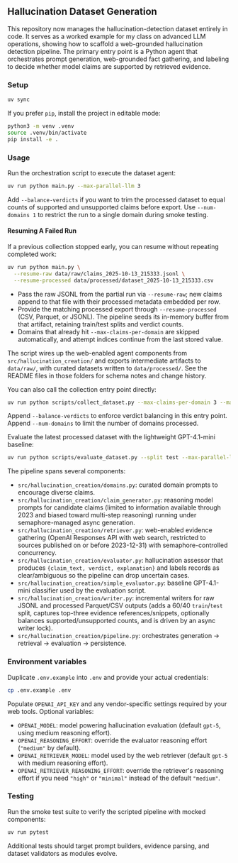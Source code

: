 ## Hallucination Dataset Generation

This repository now manages the hallucination-detection dataset entirely in
code. It serves as a worked example for my class on advanced LLM operations,
showing how to scaffold a web-grounded hallucination detection pipeline.
The primary entry point is a Python agent that orchestrates prompt generation,
web-grounded fact gathering, and labeling to decide whether model claims are
supported by retrieved evidence.

### Setup

```bash
uv sync
```

If you prefer `pip`, install the project in editable mode:

```bash
python3 -m venv .venv
source .venv/bin/activate
pip install -e .
```

### Usage

Run the orchestration script to execute the dataset agent:

```bash
uv run python main.py --max-parallel-llm 3
```

Add `--balance-verdicts` if you want to trim the processed dataset to equal counts of supported and unsupported claims before export.
Use `--num-domains 1` to restrict the run to a single domain during smoke testing.

#### Resuming A Failed Run

If a previous collection stopped early, you can resume without repeating completed work:

```bash
uv run python main.py \
  --resume-raw data/raw/claims_2025-10-13_215333.jsonl \
  --resume-processed data/processed/dataset_2025-10-13_215333.csv
```

- Pass the raw JSONL from the partial run via `--resume-raw`; new claims append to that file with their processed metadata embedded per row.
- Provide the matching processed export through `--resume-processed` (CSV, Parquet, or JSONL). The pipeline seeds its in-memory buffer from that artifact, retaining train/test splits and verdict counts.
- Domains that already hit `--max-claims-per-domain` are skipped automatically, and attempt indices continue from the last stored value.

The script wires up the web-enabled agent components from
`src/hallucination_creation/` and exports intermediate artifacts to
`data/raw/`, with curated datasets written to `data/processed/`. See the
README files in those folders for schema notes and change history.

You can also call the collection entry point directly:

```bash
uv run python scripts/collect_dataset.py --max-claims-per-domain 3 --max-parallel-llm 3
```

Append `--balance-verdicts` to enforce verdict balancing in this entry point.
Append `--num-domains` to limit the number of domains processed.

Evaluate the latest processed dataset with the lightweight GPT-4.1-mini baseline:

```bash
uv run python scripts/evaluate_dataset.py --split test --max-parallel-llm 3
```

The pipeline spans several components:
- `src/hallucination_creation/domains.py`: curated domain prompts to encourage diverse claims.
- `src/hallucination_creation/claim_generator.py`: reasoning model prompts for candidate claims (limited to information available through 2023 and biased toward multi-step reasoning) running under semaphore-managed async generation.
- `src/hallucination_creation/retriever.py`: web-enabled evidence gathering (OpenAI Responses API with web search, restricted to sources published on or before 2023-12-31) with semaphore-controlled concurrency.
- `src/hallucination_creation/evaluator.py`: hallucination assessor that produces `{claim_text, verdict, explanation}` and labels records as clear/ambiguous so the pipeline can drop uncertain cases.
- `src/hallucination_creation/simple_evaluator.py`: baseline GPT-4.1-mini classifier used by the evaluation script.
- `src/hallucination_creation/writer.py`: incremental writers for raw JSONL and processed Parquet/CSV outputs (adds a 60/40 `train`/`test` split, captures top-three evidence references/snippets, optionally balances supported/unsupported counts, and is driven by an async writer lock).
- `src/hallucination_creation/pipeline.py`: orchestrates generation → retrieval → evaluation → persistence.

### Environment variables

Duplicate `.env.example` into `.env` and provide your actual credentials:

```bash
cp .env.example .env
```

Populate `OPENAI_API_KEY` and any vendor-specific settings required by your web
tools. Optional variables:
- `OPENAI_MODEL`: model powering hallucination evaluation (default `gpt-5`, using medium reasoning effort).
- `OPENAI_REASONING_EFFORT`: override the evaluator reasoning effort (`"medium"` by default).
- `OPENAI_RETRIEVER_MODEL`: model used by the web retriever (default `gpt-5` with medium reasoning effort).
- `OPENAI_RETRIEVER_REASONING_EFFORT`: override the retriever's reasoning effort if you need `"high"` or `"minimal"` instead of the default `"medium"`.

### Testing

Run the smoke test suite to verify the scripted pipeline with mocked components:

```bash
uv run pytest
```

Additional tests should target prompt builders, evidence parsing, and dataset validators as modules evolve.
